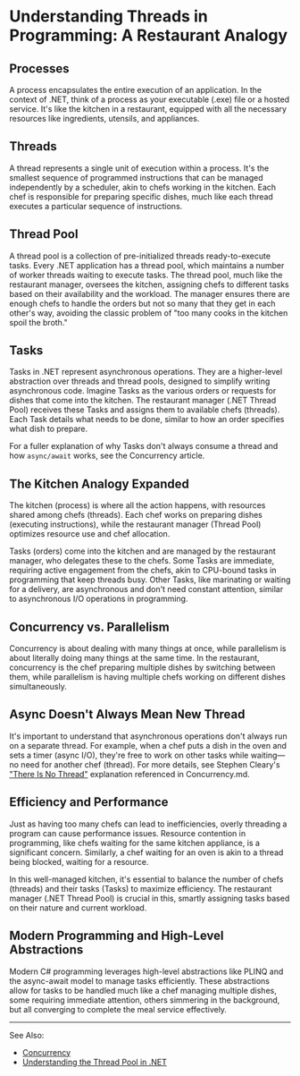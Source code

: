 # Understanding Threads in Programming: A Restaurant Analogy

## Processes

A process encapsulates the entire execution of an application. In the context of .NET, think of a process as your
executable (.exe) file or a hosted service. It's like the kitchen in a restaurant, equipped with all the necessary
resources like ingredients, utensils, and appliances.

## Threads

A thread represents a single unit of execution within a process. It's the smallest sequence of programmed instructions
that can be managed independently by a scheduler, akin to chefs working in the kitchen. Each chef is responsible for
preparing specific dishes, much like each thread executes a particular sequence of instructions.

## Thread Pool

A thread pool is a collection of pre-initialized threads ready-to-execute tasks. Every .NET application has a thread
pool, which maintains a number of worker threads waiting to execute tasks. The thread pool, much like the restaurant
manager, oversees the kitchen, assigning chefs to different tasks based on their availability and the workload. The
manager ensures there are enough chefs to handle the orders but not so many that they get in each other's way, avoiding
the classic problem of "too many cooks in the kitchen spoil the broth."

## Tasks

Tasks in .NET represent asynchronous operations. They are a higher-level abstraction over threads and thread pools,
designed to simplify writing asynchronous code. Imagine Tasks as the various orders or requests for dishes that come
into the kitchen. The restaurant manager (.NET Thread Pool) receives these Tasks and assigns them to available chefs (threads).
Each Task details what needs to be done, similar to how an order specifies what dish to prepare.

For a fuller explanation of why Tasks don't always consume a thread and how `async/await` works, see the Concurrency
article.

## The Kitchen Analogy Expanded

The kitchen (process) is where all the action happens, with resources shared among chefs (threads). Each chef works on
preparing dishes (executing instructions), while the restaurant manager (Thread Pool) optimizes resource use and chef
allocation.

Tasks (orders) come into the kitchen and are managed by the restaurant manager, who delegates these to the chefs. Some
Tasks are immediate, requiring active engagement from the chefs, akin to CPU-bound tasks in programming that keep
threads busy. Other Tasks, like marinating or waiting for a delivery, are asynchronous and don't need constant
attention, similar to asynchronous I/O operations in programming.

## Concurrency vs. Parallelism

Concurrency is about dealing with many things at once, while parallelism is about literally doing many things at the
same time. In the restaurant, concurrency is the chef preparing multiple dishes by switching between them, while
parallelism is having multiple chefs working on different dishes simultaneously.

## Async Doesn't Always Mean New Thread

It's important to understand that asynchronous operations don't always run on a separate thread. For example, when a
chef puts a dish in the oven and sets a timer (async I/O), they're free to work on other tasks while waiting—no need
for another chef (thread). For more details, see Stephen
Cleary's ["There Is No Thread"](https://blog.stephencleary.com/2013/11/there-is-no-thread.html) explanation referenced
in Concurrency.md.

## Efficiency and Performance

Just as having too many chefs can lead to inefficiencies, overly threading a program can cause performance issues.
Resource contention in programming, like chefs waiting for the same kitchen appliance, is a significant concern.
Similarly, a chef waiting for an oven is akin to a thread being blocked, waiting for a resource.

In this well-managed kitchen, it's essential to balance the number of chefs (threads) and their tasks (Tasks) to
maximize efficiency. The restaurant manager (.NET Thread Pool) is crucial in this, smartly assigning tasks based on
their nature and current workload.

## Modern Programming and High-Level Abstractions

Modern C# programming leverages high-level abstractions like PLINQ and the async-await model to manage tasks
efficiently. These abstractions allow for tasks to be handled much like a chef managing multiple dishes, some requiring
immediate attention, others simmering in the background, but all converging to complete the meal service effectively.

---
See Also:

- [Concurrency](Concurrency.md)
- [Understanding the Thread Pool in .NET](Understanding-the-Thread-Pool-in-NET.md)